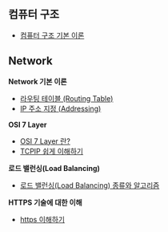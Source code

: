
## 컴퓨터 구조
- [컴퓨터 구조 기본 이론](컴퓨터%20구조/컴퓨터%20구조%20기본%20이론.md)

## Network
**Network 기본 이론**
- [라우팅 테이블 (Routing Table)](Network/라우팅%20테이블%20(Routing%20Table).md)
- [IP 주소 지정 (Addressing)](Network/IP%20주소%20지정%20(Addressing).md)

**OSI 7 Layer**
- [OSI 7 Layer 란?](Network/OSI%207%20Layer%20란?.md)
- [TCPIP 쉽게 이해하기](Network/TCPIP%20쉽게%20이해하기.md)

**로드 밸런싱(Load Balancing)**
- [로드 밸런싱(Load Balancing) 종류와 알고리즘](Network/로드%20밸런싱(Load%20Balancing)%20종류와%20알고리즘.md)

**HTTPS 기술에 대한 이해**
- [https 이해하기](Network/https%20이해하기.md)